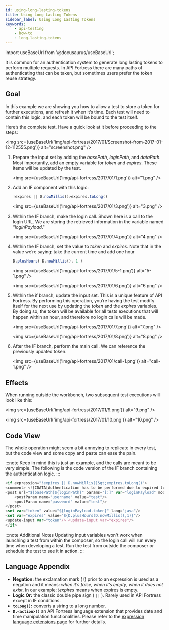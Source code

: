```yaml
---
id: using-long-lasting-tokens
title: Using Long Lasting Tokens
sidebar_label: Using Long Lasting Tokens
keywords:
    - api-testing
    - how-to
    - long-lasting-tokens
---
```


import useBaseUrl from '@docusaurus/useBaseUrl';

It is common for an authentication system to generate long lasting tokens to perform multiple requests. In API Fortress there are many paths of authenticating that can be taken, but sometimes users prefer the token reuse strategy.


## Goal

In this example we are showing you how to allow a test to store a token for further executions, and refresh it when it’s time. Each test will need to contain this logic, and each token will be bound to the test itself.

Here’s the complete test. Have a quick look at it before proceeding to the steps:

<img src={useBaseUrl('img/api-fortress/2017/01/Screenshot-from-2017-01-12-112555.png')} alt="screenshot.png" />


1. Prepare the input set by adding the _basePath_, _loginPath_, and _dataPath_. Most importantly, add an empty variable for _token_ and _expires_. These items will be updated by the test. 
   
   <img src={useBaseUrl('img/api-fortress/2017/01/1.png')} alt="1.png" />

2. Add an IF component with this logic:
   
   ```js
   !expires || D.nowMillis()>expires.toLong()
   ```
   
   <img src={useBaseUrl('img/api-fortress/2017/01/3.png')} alt="3.png" />

3. Within the IF branch, make the login call. Shown here is a call to the login URL. We are storing the retrieved information in the variable named “_loginPayload_." 
   
   <img src={useBaseUrl('img/api-fortress/2017/01/4.png')} alt="4.png" />

4. Within the IF branch, set the value to _token_ and _expires._ Note that in the value we’re saying: take the current time and add one hour
   
   ```js 
   D.plusHours( D.nowMillis(), 1 )
   ```
   
   <img src={useBaseUrl('img/api-fortress/2017/01/5-1.png')} alt="5-1.png" />

   <img src={useBaseUrl('img/api-fortress/2017/01/6.png')} alt="6.png" />

5. Within the if branch, update the input set. This is a unique feature of API Fortress. By performing this operation, you’re having the test modify itself for the next use by updating the _token_ and the _expires_ variables. By doing so, the token will be available for all tests executions that will happen within an hour, and therefore no login calls will be made. 
   
   <img src={useBaseUrl('img/api-fortress/2017/01/7.png')} alt="7.png" />

   <img src={useBaseUrl('img/api-fortress/2017/01/8.png')} alt="8.png" />

6. After the IF branch, perform the main call. We can reference the previously updated token. 
   
   <img src={useBaseUrl('img/api-fortress/2017/01/call-1.png')} alt="call-1.png" />


## Effects

When running outside the workbench, two subsequent test executions will look like this: 

<img src={useBaseUrl('img/api-fortress/2017/01/9.png')} alt="9.png" />

<img src={useBaseUrl('img/api-fortress/2017/01/10.png')} alt="10.png" />


## Code View

The whole operation might seem a bit annoying to replicate in every test, but the code view and some copy and paste can ease the pain.

:::note 
Keep in mind this is just an example, and the calls are meant to be very simple. 
The following is the code version of the IF branch containing the authentication logic.
:::

```js
<if expression="!expires || D.nowMillis()&gt;expires.toLong()"> 
<comment> <![CDATA[Authentication has to be performed due to expired token]]> </comment> 
<post url="${basePath}${loginPath}" params="[:]" var="loginPayload" mode="json"> 
    <postParam name="username" value="test"/> 
    <postParam name="password" value="test"/> 
</post> 
<set var="token" value="${loginPayload.token}" lang="java"/> 
<set var="expires" value="${D.plusHours(D.nowMillis(),1)}"/> 
<update-input var="token"/> <update-input var="expires"/> 
</if>
```


:::note Additional Notes
Updating input variables won't work when launching a test from within the composer, so the login call will run every time when developing a test. Run the test from outside the composer or schedule the test to see it in action.
:::

## Language Appendix 

* **Negation:** the exclamation mark (`!`) prior to an expression is used as a negation and it means: _when it’s false_, _when it’s empty_, _when it does not exist_. In our example: _!expires_ means when expires is empty. 
* **Logic Or:** the classic double pipe sign ( `||` ). Rarely used in API Fortress except in IF conditions. 
* **`toLong()`:** converts a string to a long number. 
* **`D.<action>()`** an API Fortress language extension that provides date and time manipulation functionalities. Please refer to the [expression language extensions page](/api-testing/on-prem/reference/expression-language-extensions) for further details.